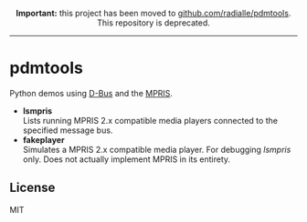 <p align="center">
  <b>Important:</b> this project has been moved to <a href="https://github.com/radialle/pdmtools">github.com/radialle/pdmtools</a>. This repository is deprecated.
</p>

<hr>

pdmtools
====

Python demos using [D-Bus] and the [MPRIS].

- **lsmpris**  
  Lists running MPRIS 2.x compatible media players connected to the specified message bus.
- **fakeplayer**  
  Simulates a MPRIS 2.x compatible media player. For debugging _lsmpris_ only. Does not actually implement MPRIS in its entirety.

License
----
MIT

   [D-Bus]: <https://dbus.freedesktop.org/>
   [MPRIS]: <https://specifications.freedesktop.org/mpris-spec/latest/>